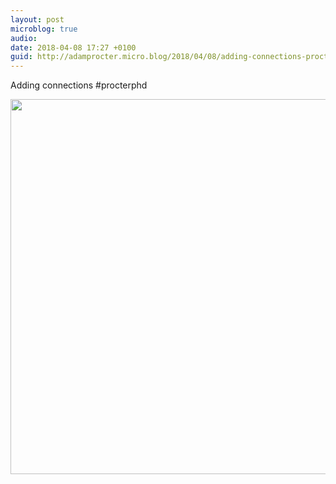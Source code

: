 ```yaml
---
layout: post
microblog: true
audio: 
date: 2018-04-08 17:27 +0100
guid: http://adamprocter.micro.blog/2018/04/08/adding-connections-procterphd.html
---
```

Adding connections #procterphd

<img src="http://discursive.adamprocter.co.uk/uploads/2018/e01c885bd9.jpg" width="600" height="600" />
